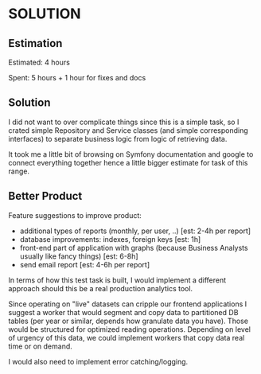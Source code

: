 SOLUTION
========

Estimation
----------
Estimated: 4 hours

Spent: 5 hours + 1 hour for fixes and docs 


Solution
--------
I did not want to over complicate things since this is a simple task, so I crated simple Repository and Service classes 
(and simple corresponding interfaces) to separate business logic from logic of retrieving data.

It took me a little bit of browsing on Symfony documentation and google to connect everything together hence a little
bigger estimate for task of this range.

Better Product
--------
Feature suggestions to improve product:
+ additional types of reports (monthly, per user, ..) [est: 2-4h per report]
+ database improvements: indexes, foreign keys [est: 1h]
+ front-end part of application with graphs (because Business Analysts usually like fancy things) [est: 6-8h]
+ send email report [est: 4-6h per report]

In terms of how this test task is built, I would implement a different approach should this be a real production 
analytics tool.

Since operating on "live" datasets can cripple our frontend applications I suggest a worker that would segment and copy
data to partitioned DB tables (per year or similar, depends how granulate data you have). Those would be structured for
optimized reading operations. Depending on level of urgency of this data, we could implement workers that copy data real 
time or on demand.

I would also need to implement error catching/logging.
